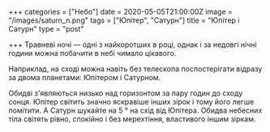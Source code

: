 +++
categories = ["Небо"]
date = 2020-05-05T21:00:00Z
image = "/images/saturn_n.png"
tags = ["Юпітер", "Сатурн"]
title = "Юпітер і Сатурн"
type = "post"

+++
Травневі ночі — одні з найкоротших в році, однак і за недовгі нічні години можна побачити в небі чимало цікавого.  
  
Наприклад, на сході можна навіть без телескопа поспостерігати відразу за двома планетами: Юпітером і Сатурном.  
  
Обидві з'являються низько над горизонтом за пару годин до сходу сонця. Юпітер світить значно яскравіше інших зірок і тому його легше помітити. А Сатурн шукайте на 5 ° на схід від Юпітера. Обидва небесних тіла світять рівно, спокійно і без мерехтіння, властивого іншим зіркам.
